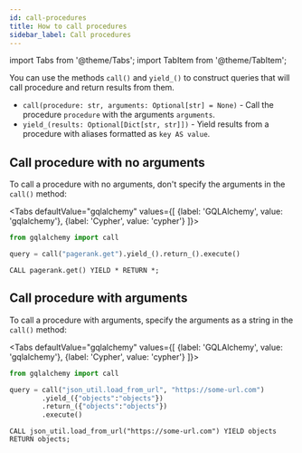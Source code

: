 ```yaml
---
id: call-procedures
title: How to call procedures
sidebar_label: Call procedures
---
```


import Tabs from '@theme/Tabs';
import TabItem from '@theme/TabItem';

You can use the methods `call()` and `yield_()` to construct queries that will
call procedure and return results from them.

- `call(procedure: str, arguments: Optional[str] = None)` - Call the procedure
  `procedure` with the arguments `arguments`.
- `yield_(results: Optional[Dict[str, str]])` - Yield results from a procedure
  with aliases formatted as `key AS value`.

## Call procedure with no arguments

To call a procedure with no arguments, don't specify the arguments in the
`call()` method:

<Tabs
  defaultValue="gqlalchemy"
  values={[
    {label: 'GQLAlchemy', value: 'gqlalchemy'},
    {label: 'Cypher', value: 'cypher'}
  ]}>
  <TabItem value="gqlalchemy">

```python
from gqlalchemy import call

query = call("pagerank.get").yield_().return_().execute()
```

  </TabItem>
  <TabItem value="cypher">

```cypher
CALL pagerank.get() YIELD * RETURN *;
```

</TabItem>
</Tabs>

## Call procedure with arguments

To call a procedure with arguments, specify the arguments as a string in the
`call()` method:

<Tabs
  defaultValue="gqlalchemy"
  values={[
    {label: 'GQLAlchemy', value: 'gqlalchemy'},
    {label: 'Cypher', value: 'cypher'}
  ]}>
  <TabItem value="gqlalchemy">

```python
from gqlalchemy import call

query = call("json_util.load_from_url", "https://some-url.com")
        .yield_({"objects":"objects"})
        .return_({"objects":"objects"})
        .execute()
```

  </TabItem>
  <TabItem value="cypher">

```cypher
CALL json_util.load_from_url("https://some-url.com") YIELD objects RETURN objects;
```

</TabItem>
</Tabs>
